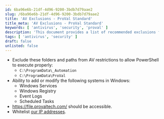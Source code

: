 ```yaml
---
id: 6ba96e6b-21df-4d96-9200-3bdb7d79aae2
slug: /6ba96e6b-21df-4d96-9200-3bdb7d79aae2
title: 'AV Exclusions - ProVal Standard'
title_meta: 'AV Exclusions - ProVal Standard'
keywords: [ 'antivirus', 'security', 'proval' ]
description: 'This document provides a list of recommended exclusions for various AV/security products to ensure the proper functioning of ProVal scripts and tools.'
tags: [ 'antivirus', 'security' ]
draft: false
unlisted: false
---
```


- Exclude these folders and paths from AV restrictions to allow PowerShell to execute properly:
    - `C:\ProgramData\_Automation`
    - `C:\ProgramData\ProVal`
- Ability to add or modify the following systems in Windows:
    - Windows Services
    - Windows Registry
    - Event Logs
    - Scheduled Tasks
- https://file.provaltech.com/ should be accessible.
- Whitelist [our IP addresses](/docs/794c9b95-df88-4b63-8605-b7c9b138532b).